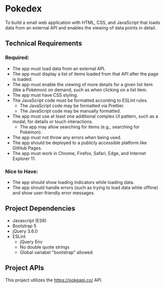 # Pokedex

To build a small web application with HTML, CSS, and JavaScript that loads
data from an external API and enables the viewing of data points in detail.

## Technical Requirements

### Required:

* The app must load data from an external API.
* The app must display a list of items loaded from that API after the page is loaded.
* The app must enable the viewing of more details for a given list item (like a Pokémon) on demand, such as when clicking on a list item.
* The app must have CSS styling.
* The JavaScript code must be formatted according to ESLint rules.
  * The JavaScript code may be formatted via Prettier.
  * The JavaScript code may be manually formatted.
* The app must use at least one additional complex UI pattern, such as a modal, for details or
touch interactions.
  * The app may allow searching for items (e.g., searching for Pokémon).
* The app must not throw any errors when being used.
* The app should be deployed to a publicly accessible platform like GitHub Pages.
* The app must work in Chrome, Firefox, Safari, Edge, and Internet Explorer 11.

### Nice to Have:

* The app should show loading indicators while loading data.
* The app should handle errors (such as trying to load data while offline) and show user-friendly
error messages.


## Project Dependencies

* Javascript (ES6)
* Bootstrap 5
* jQuery 3.6.0
* ESLint
  * jQuery Env
  * No double quote strings
  * Global variabel "bootstrap" allowed

## Project APIs

This project utilizes the https://pokeapi.co/ API.
